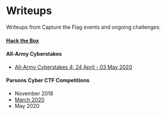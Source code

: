 # Writeups
Writeups from Capture the Flag events and ongoing challenges:

#### [Hack the Box](https://github.com/eesantiago/Writeups/tree/master/hack_the_box)
#### All-Army Cyberstakes
* [All-Army Cyberstakes 4: 24 April - 03 May 2020](https://github.com/eesantiago/Writeups/blob/master/cyberstakes/2020/README.md)
#### Parsons Cyber CTF Competitions
* November 2018  
* [March 2020](https://github.com/eesantiago/Writeups/blob/master/parsons_cyber/march_2020/2020.03.20.ParsonsCTFSolutions.pdf)
* May 2020 

